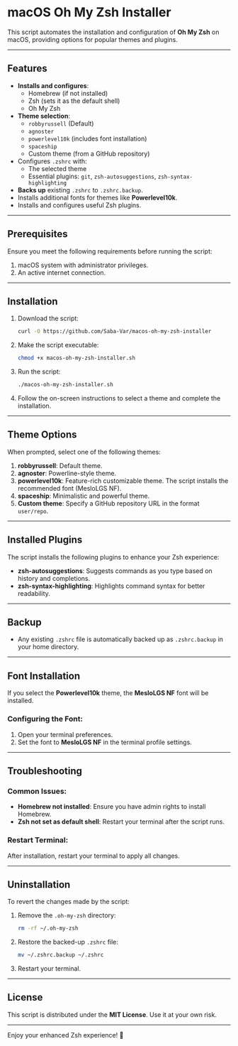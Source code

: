 # macOS Oh My Zsh Installer

This script automates the installation and configuration of **Oh My Zsh** on macOS, providing options for popular themes and plugins.

---

## Features

- **Installs and configures**:
  - Homebrew (if not installed)
  - Zsh (sets it as the default shell)
  - Oh My Zsh
- **Theme selection**:
  - `robbyrussell` (Default)
  - `agnoster`
  - `powerlevel10k` (includes font installation)
  - `spaceship`
  - Custom theme (from a GitHub repository)
- Configures `.zshrc` with:
  - The selected theme
  - Essential plugins: `git`, `zsh-autosuggestions`, `zsh-syntax-highlighting`
- **Backs up** existing `.zshrc` to `.zshrc.backup`.
- Installs additional fonts for themes like **Powerlevel10k**.
- Installs and configures useful Zsh plugins.

---

## Prerequisites

Ensure you meet the following requirements before running the script:

1. macOS system with administrator privileges.
2. An active internet connection.

---

## Installation

1. Download the script:

   ```bash
   curl -O https://github.com/Saba-Var/macos-oh-my-zsh-installer
   ```

2. Make the script executable:

   ```bash
   chmod +x macos-oh-my-zsh-installer.sh
   ```

3. Run the script:

   ```bash
   ./macos-oh-my-zsh-installer.sh
   ```

4. Follow the on-screen instructions to select a theme and complete the installation.

---

## Theme Options

When prompted, select one of the following themes:

1. **robbyrussell**: Default theme.
2. **agnoster**: Powerline-style theme.
3. **powerlevel10k**: Feature-rich customizable theme. The script installs the recommended font (MesloLGS NF).
4. **spaceship**: Minimalistic and powerful theme.
5. **Custom theme**: Specify a GitHub repository URL in the format `user/repo`.

---

## Installed Plugins

The script installs the following plugins to enhance your Zsh experience:

- **zsh-autosuggestions**: Suggests commands as you type based on history and completions.
- **zsh-syntax-highlighting**: Highlights command syntax for better readability.

---

## Backup

- Any existing `.zshrc` file is automatically backed up as `.zshrc.backup` in your home directory.

---

## Font Installation

If you select the **Powerlevel10k** theme, the **MesloLGS NF** font will be installed.

### Configuring the Font:

1. Open your terminal preferences.
2. Set the font to **MesloLGS NF** in the terminal profile settings.

---

## Troubleshooting

### Common Issues:

- **Homebrew not installed**: Ensure you have admin rights to install Homebrew.
- **Zsh not set as default shell**: Restart your terminal after the script runs.

### Restart Terminal:

After installation, restart your terminal to apply all changes.

---

## Uninstallation

To revert the changes made by the script:

1. Remove the `.oh-my-zsh` directory:

   ```bash
   rm -rf ~/.oh-my-zsh
   ```

2. Restore the backed-up `.zshrc` file:

   ```bash
   mv ~/.zshrc.backup ~/.zshrc
   ```

3. Restart your terminal.

---

## License

This script is distributed under the **MIT License**. Use it at your own risk.

---

Enjoy your enhanced Zsh experience! 🎉

